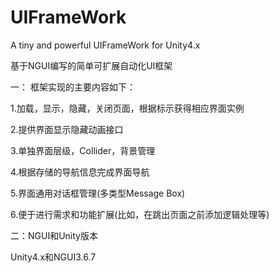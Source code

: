 # UIFrameWork
A tiny and powerful UIFrameWork for Unity4.x

基于NGUI编写的简单可扩展自动化UI框架

一： 框架实现的主要内容如下：

1.加载，显示，隐藏，关闭页面，根据标示获得相应界面实例 

2.提供界面显示隐藏动画接口 

3.单独界面层级，Collider，背景管理 

4.根据存储的导航信息完成界面导航 

5.界面通用对话框管理(多类型Message Box) 

6.便于进行需求和功能扩展(比如，在跳出页面之前添加逻辑处理等) 

二：NGUI和Unity版本

Unity4.x和NGUI3.6.7
